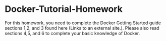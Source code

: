 # Docker-Tutorial-Homework
For this homework, you need to complete the Docker Getting Started guide sections 1,2, and 3 found here (Links to an external site.).  Please also read sections 4,5, and 6 to complete your basic knowledge of Docker.
